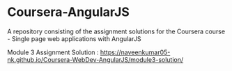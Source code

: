 # Coursera-AngularJS
A repository consisting of the assignment solutions for the Coursera course - Single page web applications with AngularJS

Module 3 Assignment Solution : https://naveenkumar05-nk.github.io/Coursera-WebDev-AngularJS/module3-solution/
